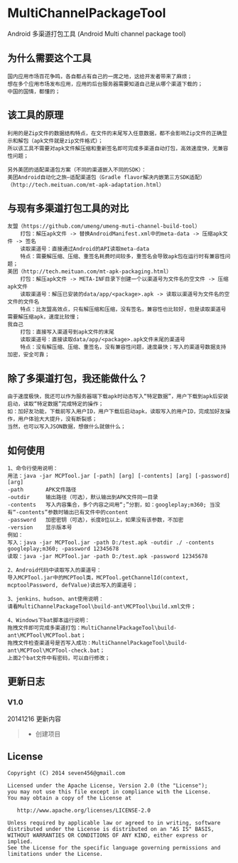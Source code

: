 # MultiChannelPackageTool
Android 多渠道打包工具 (Android Multi channel package tool)

## 为什么需要这个工具
	国内应用市场百花争鸣，各自都占有自己的一席之地，这给开发者带来了麻烦；
	想在多个应用市场发布应用，应用的后台服务器需要知道自己是从哪个渠道下载的；
	中国的国情，都懂的；

## 该工具的原理
	利用的是Zip文件的数据结构特点，在文件的末尾写入任意数据，都不会影响Zip文件的正确显示和解包（apk文件就是zip文件格式）；
	所以该工具不需要对apk文件解压缩和重新签名即可完成多渠道自动打包，高效速度快，无兼容性问题；
	
	另外美团的适配渠道包方案（不同的渠道嵌入不同的SDK）：
	美团Android自动化之旅—适配渠道包（Gradle flavor解决内嵌第三方SDK适配）（http://tech.meituan.com/mt-apk-adaptation.html）

## 与现有多渠道打包工具的对比
	友盟（https://github.com/umeng/umeng-muti-channel-build-tool）
		打包：解压apk文件 -> 替换AndroidManifest.xml中的meta-data -> 压缩apk文件 -> 签名
		读取渠道号：直接通过Android的API读取meta-data
		特点：需要解压缩、压缩、重签名耗费时间较多，重签名会导致apk包在运行时有兼容性问题；
	美团（http://tech.meituan.com/mt-apk-packaging.html）
		打包：解压apk文件 -> META-INF目录下创建一个以渠道号为文件名的空文件 -> 压缩apk文件
		读取渠道号：解压已安装的data/app/<package>.apk -> 读取以渠道号为文件名的空文件的文件名
		特点：比友盟高效点，只有解压缩和压缩，没有签名，兼容性也比较好，但是读取渠道号需要解压缩apk，速度比较慢；
	我自己
		打包：直接写入渠道号到apk文件的末尾
		读取渠道号：直接读取data/app/<package>.apk文件末尾的渠道号
		特点：没有解压缩、压缩、重签名，没有兼容性问题，速度最快；写入的渠道号数据支持加密，安全可靠；

## 除了多渠道打包，我还能做什么？
	由于速度极快，我还可以作为服务器端下载apk时动态写入“特定数据”，用户下载到apk后安装启动，读取“特定数据”完成特定的操作；
	如：加好友功能，下载前写入用户ID，用户下载后启动apk，读取写入的用户ID，完成加好友操作，用户体验大大提升，没有断裂感；
	当然，也可以写入JSON数据，想做什么就做什么；
	

## 如何使用
	1、命令行使用说明：
	用法：java -jar MCPTool.jar [-path] [arg] [-contents] [arg] [-password] [arg]
	-path		APK文件路径
	-outdir		输出路径（可选），默认输出到APK文件同一目录
	-contents	写入内容集合，多个内容之间用“;”分割，如：googleplay;m360; 当没有“-contents”参数时输出已有文件中的content
	-password	加密密钥（可选），长度8位以上，如果没有该参数，不加密
	-version	显示版本号
	例如：
	写入：java -jar MCPTool.jar -path D:/test.apk -outdir ./ -contents googleplay;m360; -password 12345678
	读取：java -jar MCPTool.jar -path D:/test.apk -password 12345678
	
	2、Android代码中读取写入的渠道号：
	导入MCPTool.jar中的MCPTool类，MCPTool.getChannelId(context, mcptoolPassword, defValue)读出写入的渠道号；
	
	3、jenkins、hudson、ant使用说明：
	请看MultiChannelPackageTool\build-ant\MCPTool\build.xml文件；
	
	4、Windows下bat脚本运行说明：
	拖拽文件即可完成多渠道打包：MultiChannelPackageTool\build-ant\MCPTool\MCPTool.bat；
	拖拽文件检查渠道号是否写入成功：MultiChannelPackageTool\build-ant\MCPTool\MCPTool-check.bat；
	上面2个bat文件中有密码，可以自行修改；

## 更新日志
### V1.0
20141216	更新内容
> * 创建项目

## License

    Copyright (C) 2014 seven456@gmail.com
    
    Licensed under the Apache License, Version 2.0 (the "License");
    you may not use this file except in compliance with the License.
    You may obtain a copy of the License at
    
       http://www.apache.org/licenses/LICENSE-2.0
    
    Unless required by applicable law or agreed to in writing, software
    distributed under the License is distributed on an "AS IS" BASIS,
    WITHOUT WARRANTIES OR CONDITIONS OF ANY KIND, either express or implied.
    See the License for the specific language governing permissions and
    limitations under the License.
